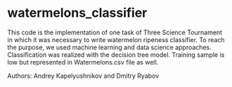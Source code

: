 # watermelons_classifier
This code is the implementation of one task of Three Science Tournament in which it was necessary to write watermelon ripeness classifier.
To reach the purpose, we used machine learning and data science approaches. Classification was realized with the decision tree model. Training sample is low but
represented in Watermelons.csv file as well.

Authors: Andrey Kapelyushnikov and Dmitry Ryabov 
